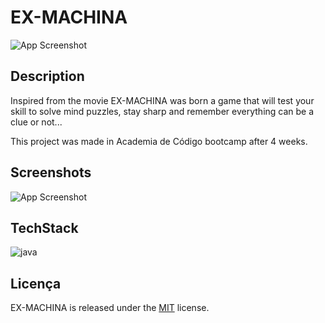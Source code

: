 
# EX-MACHINA








![App Screenshot](https://imgtr.ee/images/2023/09/16/5a2685c6d70ce6e2ecdabc7a8f721e26.png)

## Description

Inspired from the movie EX-MACHINA was born a game that will test your skill to solve mind puzzles, stay sharp and remember everything can be a clue or not...

This project was made in Academia de Código bootcamp after 4 weeks.


## Screenshots

![App Screenshot](https://imgtr.ee/images/2023/09/16/9c0d889872583c8561c8500014c64b9a.jpeg)



## TechStack

![java](https://skillicons.dev/icons?i=java)





## Licença

EX-MACHINA is released under the [MIT](https://choosealicense.com/licenses/mit/) license.

